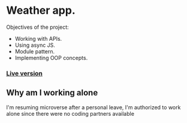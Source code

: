 # Weather app.

Objectives of the project:

* Working with APIs.
* Using async JS.
* Module pattern.
* Implementing OOP concepts.

### [Live version](https://rawcdn.githack.com/codingAngarita/Weather-app/feature/basic-functionality/dist/index.html)

## Why am I working alone
I'm resuming microverse after a personal leave, I'm authorized to work alone since there were no coding partners available
